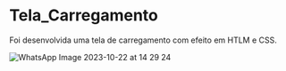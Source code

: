 # Tela_Carregamento

Foi desenvolvida uma tela de carregamento com efeito em HTLM e CSS.

![WhatsApp Image 2023-10-22 at 14 29 24](https://github.com/CarolCapel/Tela_Carregamento/assets/108011375/e7f5b5df-9703-4c28-a38e-1141d93ecf16)


